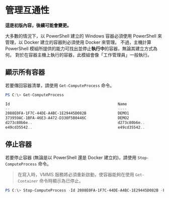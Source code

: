 



# 管理互通性

**這是初版內容，後續可能會變更。**

大多數的情況下，以 PowerShell 建立的 Windows 容器必須使用 PowerShell 來管理，以 Docker 建立的容器則必須使用 Docker 來管理。 不過，主機計算 PowerShell 模組所提供的能力可找出並停止**執行中**的容器，無論其建立方式為何。 對於在容器主機上執行的容器，此模組會像「工作管理員」一般執行。

## 顯示所有容器

若要傳回容器清單，請使用 `Get-ComputeProcess` 命令。

```powershell
PS C:\> Get-ComputeProcess

Id                                                Name                                      Owner       Type
--                                                ----                                      -----       ----
2088E0FA-1F7C-44DE-A4BC-1E29445D082B              DEMO1                                     VMMS   Container
373959AC-1BFA-46E3-A472-D330F5B0446C              DEMO2                                     VMMS   Container
d273c80b6e..                                      d273c80b6e..                              docker Container
e49cd35542..                                      e49cd35542..                              docker Container
```

## 停止容器

若要停止容器 (無論是以 PowerShell 還是 Docker 建立的)，請使用 `Stop-ComputeProcess` 命令。

> 在寫入時，VMMS 服務將必須重新啟動，使容器能夠在使用 `Get-Container` 命令時顯示為已停止。

```powershell
PS C:\> Stop-ComputeProcess -Id 2088E0FA-1F7C-44DE-A4BC-1E29445D082B -Force
```






<!--HONumber=Feb16_HO3-->


